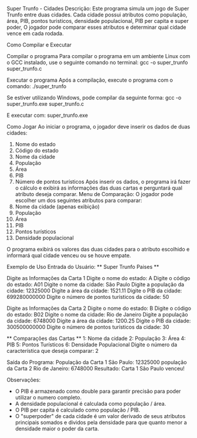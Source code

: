 Super Trunfo - Cidades
Descrição:
Este programa simula um jogo de Super Trunfo entre duas cidades. Cada cidade possui atributos como população, área, PIB, pontos turisticos, densidade populacional, PIB per capita e super poder, O jogador pode comparar esses atributos e determinar qual cidade vence em cada rodada.

Como Compilar e Executar

Compilar o programa
Para compilar o programa em um ambiente Linux com o GCC instalado, use o seguinte comando no terminal:
gcc -o super_trunfo super_trunfo.c

Executar o programa
Após a compilação, execute o programa com o comando:
./super_trunfo

Se estiver utilizando Windows, pode compilar da seguinte forma:
gcc -o super_trunfo.exe super_trunfo.c

E executar com:
super_trunfo.exe

Como Jogar
Ao iniciar o programa, o jogador deve inserir os dados de duas cidades:
1. Nome do estado
2. Código do estado
3. Nome da cidade
4. População
5. Área
6. PIB
7. Número de pontos turísticos
Após inserir os dados, o programa irá fazer o cálculo e exibirá as informações das duas cartas e perguntará qual atributo deseja comparar.
Menu de Comparação:
O jogador pode escolher um dos seguintes atributos para comparar:
1. Nome da cidade (apenas exibição)
2. População
3. Área
4. PIB
5. Pontos turísticos
6. Densidade populacional

O programa exibirá os valores das duas cidades para o atributo escolhido e informará qual cidade venceu ou se houve empate.

Exemplo de Uso
Entrada do Usuário:
** Super Trunfo Paises **

Digite as Informações da Carta 1
Digite o nome do estado: A
Digite o código do estado: A01 
Digite o nome da cidade: São Paulo
Digite a população da cidade: 12325000
Digite a área da cidade: 1521.11
Digite o PIB da cidade: 699280000000
Digite o número de pontos turísticos da cidade: 50

Digite as Informações da Carta 2
Digite o nome do estado: B
Digite o código do estado: B02
Digite o nome da cidade: Rio de Janeiro
Digite a população da cidade: 6748000
Digite a área da cidade: 1200.25
Digite o PIB da cidade: 300500000000
Digite o número de pontos turísticos da cidade: 30

** Comparações das Cartas **
1: Nome da cidade
2: População
3: Área
4: PIB
5: Pontos Turísticos
6: Densidade Populacional
Digite o número da característica que deseja comparar: 2

Saída do Programa:
População da Carta 1 São Paulo: 12325000
população da Carta 2 Rio de Janeiro: 6748000
Resultado: Carta 1 São Paulo venceu!

Observações:
- O PIB é armazenado como double para garantir precisão para poder utilizar o numero completo.
- A densidade populacional é calculada como população / área.
- O PIB per capita é calculado como população / PIB.
- O "superpoder" de cada cidade é um valor derivado de seus atributos principais somados e dividos pela densidade para que quanto menor a densidade maior o poder da carta.